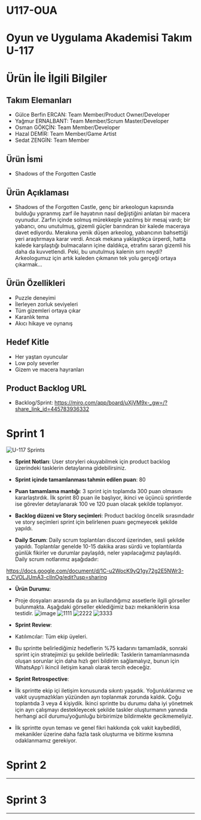 # U117-OUA
# Oyun ve Uygulama Akademisi Takım U-117

# Ürün İle İlgili Bilgiler

## Takım Elemanları

- Gülce Berfin ERCAN: Team Member/Product Owner/Developer
- Yağmur ERNALBANT: Team Member/Scrum Master/Developer
- Osman GÖKÇİN: Team Member/Developer
- Hazal DEMİR: Team Member/Game Artist
- Sedat ZENGİN: Team Member

## Ürün İsmi

- Shadows of the Forgotten Castle

## Ürün Açıklaması

- Shadows of the Forgotten Castle, genç bir arkeologun kapısında bulduğu yıpranmış zarf ile hayatının nasıl değiştiğini anlatan bir macera oyunudur. Zarfın içinde solmuş mürekkeple yazılmış bir mesaj vardı; bir yabancı, onu unutulmuş, gizemli güçler barındıran bir kalede maceraya davet ediyordu. Merakına yenik düşen arkeolog, yabancının bahsettiği yeri araştırmaya karar verdi. Ancak mekana yaklaştıkça ürperdi, hatta kalede karşılaştığı bulmacaların içine daldıkça, etrafını saran gizemli his daha da kuvvetlendi. Peki, bu unutulmuş kalenin sırrı neydi? Arkeologumuz için artık kaleden çıkmanın tek yolu gerçeği ortaya çıkarmak...

## Ürün Özellikleri

- Puzzle deneyimi
- İlerleyen zorluk seviyeleri
- Tüm gizemleri ortaya çıkar
- Karanlık tema 
- Akıcı hikaye ve oynanış

## Hedef Kitle

- Her yaştan oyuncular
- Low poly severler
- Gizem ve macera hayranları

## Product Backlog URL

- Backlog/Sprint: https://miro.com/app/board/uXjVM9x-_gw=/?share_link_id=445783936332

# Sprint 1

![U-117 Sprints](https://github.com/gokcinosman/U117-OUA/assets/58394816/37c2433f-707c-4f78-bcaa-17ac0a651a04) 

- **Sprint Notları**: User storyleri okuyabilmek için product backlog üzerindeki tasklerin detaylarına gidebilirsiniz.

- **Sprint içinde tamamlanması tahmin edilen puan**: 80

- **Puan tamamlama mantığı**: 3 sprint için toplamda 300 puan olmasını kararlaştırdık. İlk sprint 80 puan ile başlıyor, ikinci ve üçüncü sprintlerde ise görevler detaylanarak 100 ve 120 puan olacak şekilde toplanıyor.

- **Backlog düzeni ve Story seçimleri**: Product backlog öncelik sırasındadır ve story seçimleri sprint için belirlenen puanı geçmeyecek şekilde yapıldı.

- **Daily Scrum**: Daily scrum toplantıları discord üzerinden, sesli şekilde yapıldı. Toplantılar genelde 10-15 dakika arası sürdü ve toplantılarda günlük fikirler ve durumlar paylaşıldı, neler yapılacağımız paylaşıldı. Daily scrum notlarımız aşağıdadır:

https://docs.google.com/document/d/1C-u2WocK9yQ1gy72g2E5NWr3-s_CVOLJUmA3-cIInOg/edit?usp=sharing 

- **Ürün Durumu**:

- Proje dosyaları arasında da şu an kullandığımız assetlerle ilgili görseller bulunmakta. Aşağıdaki görseller eklediğimiz bazı mekaniklerin kısa testidir.
![image](https://github.com/gokcinosman/U117-OUA/assets/58394816/fa03079c-2f64-4cb6-bd60-dc332db8b8e7)
![1111](https://github.com/gokcinosman/U117-OUA/assets/58394816/362da093-7f09-4fd9-91c9-ef9bbfff211f)
![2222](https://github.com/gokcinosman/U117-OUA/assets/58394816/48022bed-598d-4b89-835d-d3cccf8754fe)
![3333](https://github.com/gokcinosman/U117-OUA/assets/58394816/a7076d6d-f56b-402b-903a-8df06b342c87)
  
- **Sprint Review**:

- Katılımcılar: Tüm ekip üyeleri.
- Bu sprintte belirlediğimiz hedeflerin %75 kadarını tamamladık, sonraki sprint için stratejimizi şu şekilde belirledik: Tasklerin tamamlanmasında oluşan sorunlar için daha hızlı geri bildirim sağlamalıyız, bunun için WhatsApp'i ikincil iletişim kanalı olarak tercih edeceğiz.

- **Sprint Retrospective**:
  
- İlk sprintte ekip içi iletişim konusunda sıkıntı yaşadık. Yoğunluklarımız ve vakit uyuşmazlıkları yüzünden ayrı toplanmak zorunda kaldık. Çoğu toplantıda 3 veya 4 kişiydik. İkinci sprintte bu durumu daha iyi yönetmek için ayrı çalışmayı destekleyecek şekilde taskler oluşturmanın yanında herhangi acil durumu/yoğunluğu birbirimize bildirmekte gecikmemeliyiz. 
- İlk sprintte oyun teması ve genel fikri hakkında çok vakit kaybedildi, mekanikler üzerine daha fazla task oluşturma ve bitirme kısmına odaklanmamız gerekiyor.

# Sprint 2

---

# Sprint 3

---
